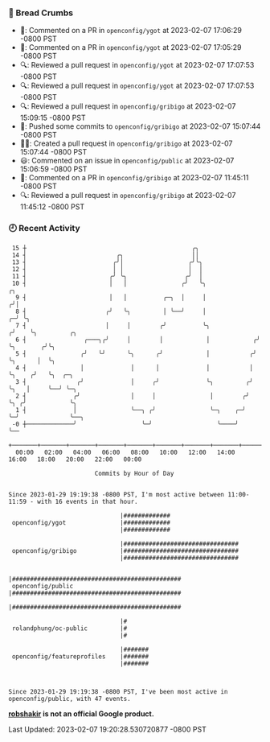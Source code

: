### 🍞 Bread Crumbs

 * 💬: Commented on a PR in  `openconfig/ygot` at 2023-02-07 17:06:29 -0800 PST
 * 💬: Commented on a PR in  `openconfig/ygot` at 2023-02-07 17:05:29 -0800 PST
 * 🔍: Reviewed a pull request in  `openconfig/ygot` at 2023-02-07 17:07:53 -0800 PST
 * 🔍: Reviewed a pull request in  `openconfig/ygot` at 2023-02-07 17:07:53 -0800 PST
 * 🔍: Reviewed a pull request in  `openconfig/gribigo` at 2023-02-07 15:09:15 -0800 PST
 * 🚢: Pushed some commits to `openconfig/gribigo` at 2023-02-07 15:07:44 -0800 PST
 * ✍🏼: Created a pull request in `openconfig/gribigo` at 2023-02-07 15:07:44 -0800 PST
 * 😃: Commented on an issue in `openconfig/public` at 2023-02-07 15:06:59 -0800 PST
 * 💬: Commented on a PR in  `openconfig/gribigo` at 2023-02-07 11:45:11 -0800 PST
 * 🔍: Reviewed a pull request in  `openconfig/gribigo` at 2023-02-07 11:45:12 -0800 PST

### 🕘 Recent Activity
```
 15 ┼                                              ╭╮
 14 ┤                         ╭╮                   ││
 13 ┤                        ╭╯│                  ╭╯╰╮
 12 ┤                        │ │                  │  │
 11 ┤                       ╭╯ ╰╮                ╭╯  │
 10 ┤                       │   │               ╭╯   ╰╮                  ╭╮
  9 ┤                       │   │          ╭─╮  │     │                 ╭╯│
  8 ┤                      ╭╯   ╰╮         │ ╰──╯     │               ╭─╯ ╰╮
  7 ┤                      │     │        ╭╯          ╰╮             ╭╯    ╰╮         ╭╮
  6 ┤                ╭───╮╭╯     │        │            │            ╭╯      ╰╮       ╭╯╰╮
  5 ┤               ╭╯   ╰╯      ╰╮      ╭╯            │           ╭╯        ╰╮      │  ╰╮
  4 ┤               │             │      │             │           │          ╰╮    ╭╯   ╰╮  ╭─╮
  3 ┤              ╭╯             │     ╭╯             ╰╮         ╭╯           ╰╮   │     ╰──╯ ╰─╮
  2 ┤             ╭╯              │     │               │        ╭╯             ╰╮ ╭╯            ╰╮
  1 ┤             │               ╰──╮ ╭╯               ╰─╮    ╭─╯               ╰─╯              ╰──╮
 -0 ┼─────────────╯                  ╰─╯                  ╰────╯                                     ╰──
    +───────+───────+───────+───────+───────+───────+───────+───────+───────+───────+───────+───────+────
  00:00   02:00   04:00   06:00   08:00   10:00   12:00   14:00   16:00   18:00   20:00   22:00   00:00   

						Commits by Hour of Day


Since 2023-01-29 19:19:38 -0800 PST, I'm most active between 11:00-11:59 - with 16 events in that hour.

```



```
                               |#############
 openconfig/ygot               |#############
                               |#############

                               |################################
 openconfig/gribigo            |################################
                               |################################

                               |###############################################
 openconfig/public             |###############################################
                               |###############################################

                               |#
 rolandphung/oc-public         |#
                               |#

                               |#######
 openconfig/featureprofiles    |#######
                               |#######



Since 2023-01-29 19:19:38 -0800 PST, I've been most active in openconfig/public, with 47 events.

```
**[robshakir](mailto:robjs@google.com) is not an official Google product.**  


Last Updated: 2023-02-07 19:20:28.530720877 -0800 PST
